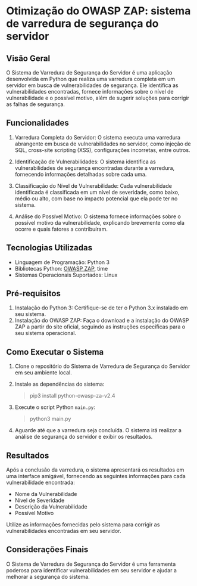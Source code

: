 # Otimização do OWASP ZAP: sistema de varredura de segurança do servidor

## Visão Geral
O Sistema de Varredura de Segurança do Servidor é uma aplicação desenvolvida em Python que realiza uma varredura completa em um servidor em busca de vulnerabilidades de segurança. Ele identifica as vulnerabilidades encontradas, fornece informações sobre o nível de vulnerabilidade e o possível motivo, além de sugerir soluções para corrigir as falhas de segurança.

## Funcionalidades
1. Varredura Completa do Servidor: O sistema executa uma varredura abrangente em busca de vulnerabilidades no servidor, como injeção de SQL, cross-site scripting (XSS), configurações incorretas, entre outros.

2. Identificação de Vulnerabilidades: O sistema identifica as vulnerabilidades de segurança encontradas durante a varredura, fornecendo informações detalhadas sobre cada uma.

3. Classificação do Nível de Vulnerabilidade: Cada vulnerabilidade identificada é classificada em um nível de severidade, como baixo, médio ou alto, com base no impacto potencial que ela pode ter no sistema.

4. Análise do Possível Motivo: O sistema fornece informações sobre o possível motivo da vulnerabilidade, explicando brevemente como ela ocorre e quais fatores a contribuíram.


## Tecnologias Utilizadas
- Linguagem de Programação: Python 3
- Bibliotecas Python: [OWASP ZAP](https://www.zaproxy.org/), time
- Sistemas Operacionais Suportados: Linux

## Pré-requisitos
1. Instalação do Python 3: Certifique-se de ter o Python 3.x instalado em seu sistema.
2. Instalação do OWASP ZAP: Faça o download e a instalação do OWASP ZAP a partir do site oficial, seguindo as instruções específicas para o seu sistema operacional.

## Como Executar o Sistema
1. Clone o repositório do Sistema de Varredura de Segurança do Servidor em seu ambiente local.

2. Instale as dependências do sistema:
   
   > pip3 install python-owasp-za-v2.4
   

3. Execute o script Python `main.py`:
   
   > python3 main.py
   

4. Aguarde até que a varredura seja concluída. O sistema irá realizar a análise de segurança do servidor e exibir os resultados.

## Resultados
Após a conclusão da varredura, o sistema apresentará os resultados em uma interface amigável, fornecendo as seguintes informações para cada vulnerabilidade encontrada:

- Nome da Vulnerabilidade
- Nível de Severidade
- Descrição da Vulnerabilidade
- Possível Motivo

Utilize as informações fornecidas pelo sistema para corrigir as vulnerabilidades encontradas em seu servidor.

## Considerações Finais
O Sistema de Varredura de Segurança do Servidor é uma ferramenta poderosa para identificar vulnerabilidades em seu servidor e ajudar a melhorar a segurança do sistema.
